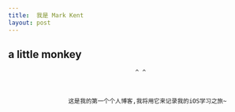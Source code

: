 ```yaml
---
title:  我是 Mark Kent
layout: post
---
```


##  a little monkey

                                        ^ ^



                     这是我的第一个个人博客,我将用它来记录我的iOS学习之旅~












